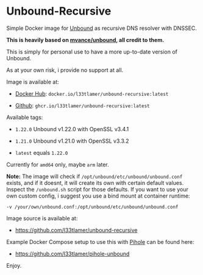 # Unbound-Recursive

Simple Docker image for [Unbound](https://nlnetlabs.nl/projects/unbound/about/) as recursive DNS resolver with DNSSEC.

**This is heavily based on [mvance/unbound](https://hub.docker.com/r/mvance/unbound), all credit to them.**

This is simply for personal use to have a more up-to-date version of Unbound.

As at your own risk, i provide no support at all.

Image is available at:

* [Docker Hub](https://hub.docker.com/r/l33tlamer/unbound-recursive): `docker.io/l33tlamer/unbound-recursive:latest`

* [Github](https://github.com/l33tlamer/unbound-recursive/pkgs/container/unbound-recursive): `ghcr.io/l33tlamer/unbound-recursive:latest`

Available tags:

* `1.22.0` Unbound v1.22.0 with OpenSSL v3.4.1

* `1.21.0` Unbound v1.21.0 with OpenSSL v3.3.2

* `latest` equals `1.22.0`

Currently for `amd64` only, maybe `arm` later.

**Note:** The image will check if `/opt/unbound/etc/unbound/unbound.conf` exists, and if it doesnt, it will
create its own with certain default values. Inspect the `/unbound.sh` script for those defaults.
If you want to use your own custom config, i suggest you use a bind mount at container runtime:

`-v /your/own/unbound.conf:/opt/unbound/etc/unbound/unbound.conf`

Image source is available at:

* https://github.com/l33tlamer/unbound-recursive

Example Docker Compose setup to use this with [Pihole](https://pi-hole.net) can be found here:

* https://github.com/l33tlamer/pihole-unbound

Enjoy.
